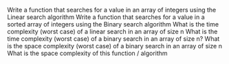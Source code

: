 Write a function that searches for a value in an array of integers using the Linear search algorithm
Write a function that searches for a value in a sorted array of integers using the Binary search algorithm
What is the time complexity (worst case) of a linear search in an array of size n
What is the time complexity (worst case) of a binary search in an array of size n?
What is the space complexity (worst case) of a binary search in an array of size n
What is the space complexity of this function / algorithm
